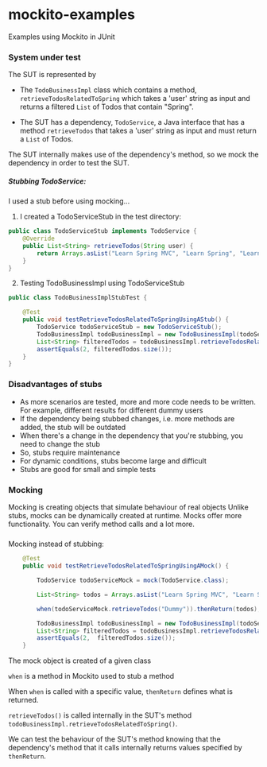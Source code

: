 # mockito-examples
Examples using Mockito in JUnit

### System under test

The SUT is represented by

* The <code>TodoBusinessImpl</code> class which contains a method, <code>retrieveTodosRelatedToSpring</code> which takes a 'user' string as input and returns a filtered <code>List</code> of Todos that contain "Spring".

* The SUT has a dependency, <code>TodoService</code>, a Java interface that has a method <code>retrieveTodos</code> that takes a 'user' string as input and must return a <code>List</code> of Todos.

The SUT internally makes use of the dependency's method, so we mock the dependency in order to test the SUT.


##### Stubbing TodoService:

I used a stub before using mocking...

1. I created a TodoServiceStub in the test directory:
```java
public class TodoServiceStub implements TodoService {
    @Override
    public List<String> retrieveTodos(String user) {
        return Arrays.asList("Learn Spring MVC", "Learn Spring", "Learn to Dance");
    }
}
```
2. Testing TodoBusinessImpl using TodoServiceStub
```java
public class TodoBusinessImplStubTest {

    @Test
    public void testRetrieveTodosRelatedToSpringUsingAStub() {
        TodoService todoServiceStub = new TodoServiceStub();
        TodoBusinessImpl todoBusinessImpl = new TodoBusinessImpl(todoServiceStub);
        List<String> filteredTodos = todoBusinessImpl.retrieveTodosRelatedToSpring("Dummy");
        assertEquals(2, filteredTodos.size());
    }
}
```

### Disadvantages of stubs

* As more scenarios are tested, more and more code needs to be written. For example, different results for different dummy users
* If the dependency being stubbed changes, i.e. more methods are added, the stub will be outdated 
* When there's a change in the dependency that you're stubbing, you need to change the stub
* So, stubs require maintenance
* For dynamic conditions, stubs become large and difficult
* Stubs are good for small and simple tests

### Mocking

Mocking is creating objects that simulate behaviour of real objects
Unlike stubs, mocks can be dynamically created at runtime.
Mocks offer more functionality. 
You can verify method calls and a lot more.

#####

Mocking instead of stubbing:

```java
    @Test
    public void testRetrieveTodosRelatedToSpringUsingAMock() {

        TodoService todoServiceMock = mock(TodoService.class);

        List<String> todos = Arrays.asList("Learn Spring MVC", "Learn Spring", "Learn to Dance");

        when(todoServiceMock.retrieveTodos("Dummy")).thenReturn(todos);

        TodoBusinessImpl todoBusinessImpl = new TodoBusinessImpl(todoServiceMock);
        List<String> filteredTodos = todoBusinessImpl.retrieveTodosRelatedToSpring("Dummy");
        assertEquals(2,  filteredTodos.size());
    }
```

The mock object is created of a given class

<code>when</code> is a method in Mockito used to stub a method

When <code>when</code> is called with a specific value, <code>thenReturn</code> defines what is returned.

<code>retrieveTodos()</code> is called internally in the SUT's method <code>todoBusinessImpl.retrieveTodosRelatedToSpring()</code>. 

We can test the behaviour of the SUT's method knowing that the dependency's method that it calls internally returns values specified by <code>thenReturn</code>.






